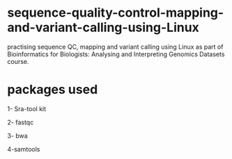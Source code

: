 # sequence-quality-control-mapping-and-variant-calling-using-Linux

practising sequence QC, mapping and variant calling using Linux as part of Bioinformatics for Biologists: Analysing and Interpreting Genomics Datasets course.

# packages used

1- Sra-tool kit 

2- fastqc

3- bwa

4-samtools
